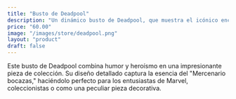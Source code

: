 ```yaml
---
title: "Busto de Deadpool"
description: "Un dinámico busto de Deadpool, que muestra el icónico encanto del mercenario."
price: "60.00"
image: "/images/store/deadpool.png"
layout: "product"
draft: false
---
```

Este busto de Deadpool combina humor y heroísmo en una impresionante pieza de colección. Su diseño detallado captura la esencia del "Mercenario bocazas," haciéndolo perfecto para los entusiastas de Marvel, coleccionistas o como una peculiar pieza decorativa.